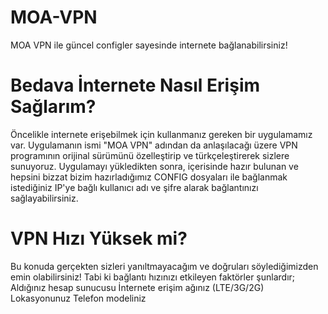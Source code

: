 # MOA-VPN
MOA VPN ile güncel configler sayesinde internete bağlanabilirsiniz!
#  Bedava İnternete Nasıl Erişim Sağlarım?
Öncelikle internete erişebilmek için kullanmanız gereken bir uygulamamız var. Uygulamanın ismi "MOA VPN" adından da anlaşılacağı üzere VPN programının orijinal sürümünü özelleştirip ve türkçeleştirerek sizlere sunuyoruz. Uygulamayı yükledikten sonra, içerisinde hazır bulunan ve hepsini bizzat bizim hazırladığımız CONFIG dosyaları ile bağlanmak istediğiniz IP'ye bağlı kullanıcı adı ve şifre alarak bağlantınızı sağlayabilirsiniz.
# VPN Hızı Yüksek mi?
Bu konuda gerçekten sizleri yanıltmayacağım ve doğruları söylediğimizden emin olabilirsiniz! Tabi ki bağlantı hızınızı etkileyen faktörler şunlardır;
Aldığınız hesap sunucusu
İnternete erişim ağınız (LTE/3G/2G)
Lokasyonunuz
Telefon modeliniz
